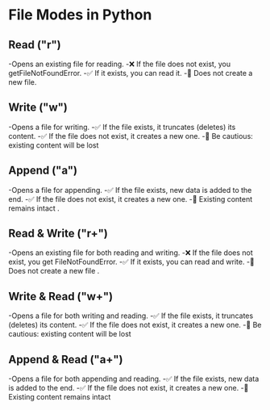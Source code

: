 # File Modes in Python
## Read ("r")
-Opens an existing file for reading.
-❌ If the file does not exist, you getFileNotFoundError.
-✅ If it exists, you can read it.
-🚫 Does not create a new file.

## Write ("w")
-Opens a file for writing.
-✅ If the file exists, it truncates (deletes) its content.
-✅ If the file does not exist, it creates a new one.
-🚫 Be cautious: existing content will be lost

## Append ("a")
-Opens a file for appending.
-✅ If the file exists, new data is added to the end.
-✅ If the file does not exist, it creates a new one.
-🚫 Existing content remains intact
.

## Read & Write ("r+")
-Opens an existing file for both reading and writing.
-❌ If the file does not exist, you get FileNotFoundError.
-✅ If it exists, you can read and write.
-🚫 Does not create a new file
.

## Write & Read ("w+")
-Opens a file for both writing and reading.
-✅ If the file exists, it truncates (deletes) its content.
-✅ If the file does not exist, it creates a new one.
-🚫 Be cautious: existing content will be lost

## Append & Read ("a+")
-Opens a file for both appending and reading.
-✅ If the file exists, new data is added to the end.
-✅ If the file does not exist, it creates a new one.
-🚫 Existing content remains intact
